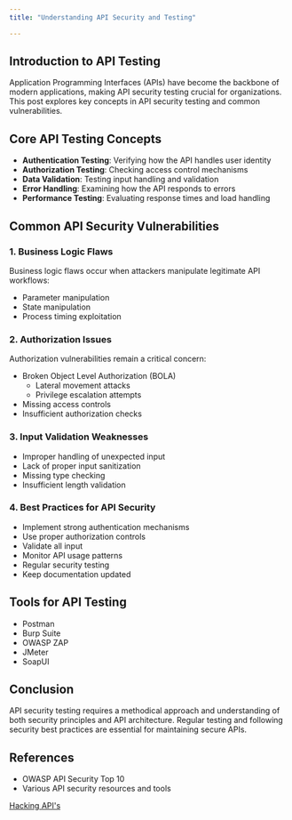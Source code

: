 ```yaml
---
title: "Understanding API Security and Testing"

---
```


## Introduction to API Testing

Application Programming Interfaces (APIs) have become the backbone of modern applications, making API security testing crucial for organizations. This post explores key concepts in API security testing and common vulnerabilities.

## Core API Testing Concepts

- **Authentication Testing**: Verifying how the API handles user identity
- **Authorization Testing**: Checking access control mechanisms
- **Data Validation**: Testing input handling and validation
- **Error Handling**: Examining how the API responds to errors
- **Performance Testing**: Evaluating response times and load handling

## Common API Security Vulnerabilities

### 1. Business Logic Flaws
Business logic flaws occur when attackers manipulate legitimate API workflows:
- Parameter manipulation
- State manipulation
- Process timing exploitation

### 2. Authorization Issues
Authorization vulnerabilities remain a critical concern:
- Broken Object Level Authorization (BOLA)
  - Lateral movement attacks
  - Privilege escalation attempts
- Missing access controls
- Insufficient authorization checks

### 3. Input Validation Weaknesses
- Improper handling of unexpected input
- Lack of proper input sanitization
- Missing type checking
- Insufficient length validation

### 4. Best Practices for API Security
- Implement strong authentication mechanisms
- Use proper authorization controls
- Validate all input
- Monitor API usage patterns
- Regular security testing
- Keep documentation updated

## Tools for API Testing
- Postman
- Burp Suite
- OWASP ZAP
- JMeter
- SoapUI

## Conclusion
API security testing requires a methodical approach and understanding of both security principles and API architecture. Regular testing and following security best practices are essential for maintaining secure APIs.

## References
- OWASP API Security Top 10
- Various API security resources and tools

[Hacking API's](https://github.com/0xd4ngi/Hacking-APIs-Breaking-Web-Application-P-Breaking-Web-Application-Programming-Interfaces/blob/main/Corey%20Ball%20-%20Hacking%20APIs-No%20Starch%20Press%20(2022).pdf)